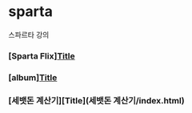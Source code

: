 # sparta
스파르타 강의

### [Sparta Flix][Title](spartaflix/index.html)
### [album][Title](album/index.html)
### [세뱃돈 계산기][Title](세뱃돈 계산기/index.html)